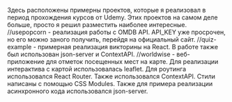 Здесь расположены примерны проектов, которые я реализовал в период прохождения курсов от Udemy. Этих проектов на самом деле больше, просто я решил разместить наиболее интересные.
//usepopcorn - реализация работы с OMDB API. API_KEY уже просрочен, но его можно заного получить, перейдя на официальный сайт.
//quiz-example - примерная реализация викторины на React. В работе также был использован json-server и ContextAPI.
//worldwise - веб-приложение для отметок посещенных мест на карте. Для реализации интерактива с картой использовалась leaflet. Для роутинга использовался React Router. Также использовался ContextAPI. Стили написаны с помощью CSS Modules. Также для примера реализации асинхронного кода использовался json-server.
